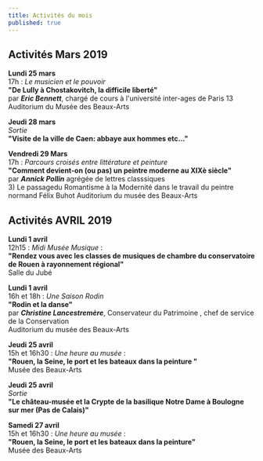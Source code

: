 ```yaml
---
title: Activités du mois
published: true
---
```



## Activités Mars 2019  


**Lundi 25 mars**  
17h : _Le musicien et le pouvoir_   
**"De Lully à Chostakovitch, la difficile liberté"**  
par **_Eric Bennett_**, chargé de cours à l'université inter-ages de Paris 13  
Auditorium du Musée des Beaux-Arts    


**Jeudi 28 mars**  
_Sortie_  
**"Visite de la ville de Caen: abbaye aux hommes etc..."**  

**Vendredi 29 Mars**  
17h : _Parcours croisés entre littérature et peinture_  
**"Comment devient-on (ou pas) un peintre moderne au XIXè siècle"**  
par **_Annick Pollin_** agrégée de lettres classsiques  
 3) Le passagedu Romantisme à la Modernité dans le travail du peintre normand Félix Buhot 
Auditorium du musée des Beaux-Arts



## Activités AVRIL 2019  


**Lundi 1 avril**  
12h15 : _Midi Musée Musique_ :  
**"Rendez vous avec les classes de musiques de chambre du conservatoire de Rouen à rayonnement régional"**  
Salle du Jubé

**Lundi 1 avril**  
16h et 18h : _Une Saison Rodin_  
**"Rodin et la danse"**  
par **_Christine Lancestremère_**, Conservateur du Patrimoine , chef de service de la Conservation  
Auditorium du musée des Beaux-Arts

 **Jeudi 25 avril**  
15h et 16h30 : _Une heure au musée_ :  
**"Rouen, la Seine, le port et les bateaux dans la peinture   "**  
Musée des Beaux-Arts  

**Jeudi 25 avril**  
_Sortie_  
**"Le château-musée et la Crypte de la basilique Notre Dame à Boulogne sur mer (Pas de Calais)"**

**Samedi 27 avril**  
15h et 16h30 : _Une heure au musée_ :  
**"Rouen, la Seine, le port et les bateaux dans la peinture"**  
Musée des Beaux-Arts    
